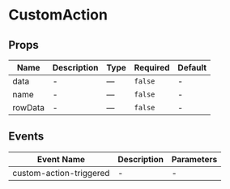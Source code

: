 # CustomAction

## Props

<!-- @vuese:CustomAction:props:start -->
|Name|Description|Type|Required|Default|
|---|---|---|---|---|
|data|-|—|`false`|-|
|name|-|—|`false`|-|
|rowData|-|—|`false`|-|

<!-- @vuese:CustomAction:props:end -->


## Events

<!-- @vuese:CustomAction:events:start -->
|Event Name|Description|Parameters|
|---|---|---|
|custom-action-triggered|-|-|

<!-- @vuese:CustomAction:events:end -->


